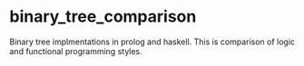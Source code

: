 # binary_tree_comparison
Binary tree implmentations in prolog and haskell. This is comparison of logic and functional programming styles.
